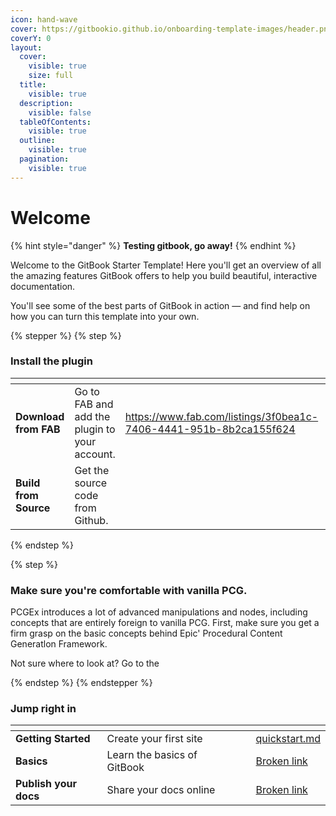 ```yaml
---
icon: hand-wave
cover: https://gitbookio.github.io/onboarding-template-images/header.png
coverY: 0
layout:
  cover:
    visible: true
    size: full
  title:
    visible: true
  description:
    visible: false
  tableOfContents:
    visible: true
  outline:
    visible: true
  pagination:
    visible: true
---
```


# Welcome

{% hint style="danger" %}
**Testing gitbook, go away!**
{% endhint %}

Welcome to the GitBook Starter Template! Here you'll get an overview of all the amazing features GitBook offers to help you build beautiful, interactive documentation.

You'll see some of the best parts of GitBook in action — and find help on how you can turn this template into your own.



{% stepper %}
{% step %}
### Install the plugin

<table data-card-size="large" data-view="cards"><thead><tr><th></th><th></th><th data-hidden data-card-target data-type="content-ref"></th><th data-hidden data-card-cover data-type="files"></th></tr></thead><tbody><tr><td><strong>Download from FAB</strong></td><td>Go to FAB and add the plugin to your account.</td><td><a href="https://www.fab.com/listings/3f0bea1c-7406-4441-951b-8b2ca155f624">https://www.fab.com/listings/3f0bea1c-7406-4441-951b-8b2ca155f624</a></td><td><a href=".gitbook/assets/FAB.jpg">FAB.jpg</a></td></tr><tr><td><strong>Build from Source</strong></td><td>Get the source code from Github.</td><td></td><td><a href=".gitbook/assets/GIT.jpg">GIT.jpg</a></td></tr></tbody></table>


{% endstep %}

{% step %}
### Make sure you're comfortable with vanilla PCG.

PCGEx introduces a lot of advanced manipulations and nodes, including concepts that are entirely foreign to vanilla PCG. First, make sure you get a firm grasp on the basic concepts behind Epic' Procedural Content Generatlon Framework.

Not sure where to look at? Go to the&#x20;


{% endstep %}
{% endstepper %}

### Jump right in

<table data-view="cards"><thead><tr><th></th><th></th><th data-hidden data-card-cover data-type="files"></th><th data-hidden></th><th data-hidden data-card-target data-type="content-ref"></th></tr></thead><tbody><tr><td><strong>Getting Started</strong></td><td>Create your first site</td><td></td><td></td><td><a href="getting-started/quickstart.md">quickstart.md</a></td></tr><tr><td><strong>Basics</strong></td><td>Learn the basics of GitBook</td><td></td><td></td><td><a href="broken-reference">Broken link</a></td></tr><tr><td><strong>Publish your docs</strong></td><td>Share your docs online</td><td></td><td></td><td><a href="broken-reference">Broken link</a></td></tr></tbody></table>

